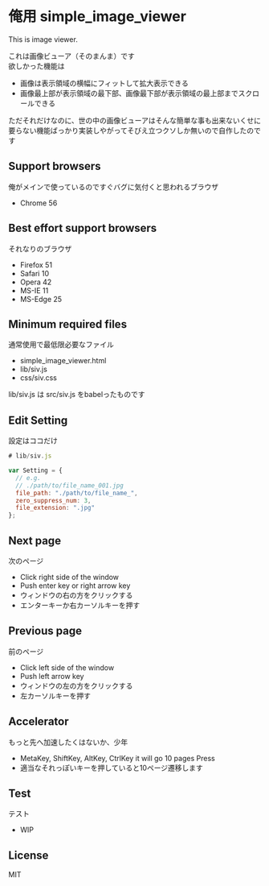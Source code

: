 # 俺用 simple_image_viewer
This is image viewer.

これは画像ビューア（そのまんま）です<br>
欲しかった機能は

- 画像は表示領域の横幅にフィットして拡大表示できる
- 画像最上部が表示領域の最下部、画像最下部が表示領域の最上部までスクロールできる

ただそれだけなのに、世の中の画像ビューアはそんな簡単な事も出来ないくせに要らない機能ばっかり実装しやがってそびえ立つクソしか無いので自作したのです

## Support browsers
俺がメインで使っているのですぐバグに気付くと思われるブラウザ

- Chrome 56

## Best effort support browsers
それなりのブラウザ

- Firefox 51
- Safari 10
- Opera 42
- MS-IE 11
- MS-Edge 25

## Minimum required files
通常使用で最低限必要なファイル

- simple_image_viewer.html
- lib/siv.js
- css/siv.css

lib/siv.js は src/siv.js をbabelったものです

## Edit Setting
設定はココだけ

```js
# lib/siv.js

var Setting = {
  // e.g.
  // ./path/to/file_name_001.jpg
  file_path: "./path/to/file_name_",
  zero_suppress_num: 3,
  file_extension: ".jpg"
};
```

## Next page
次のページ

- Click right side of the window
- Push enter key or right arrow key
- ウィンドウの右の方をクリックする
- エンターキーか右カーソルキーを押す

## Previous page
前のページ

- Click left side of the window
- Push left arrow key
- ウィンドウの左の方をクリックする
- 左カーソルキーを押す

## Accelerator
もっと先へ加速したくはないか、少年

- MetaKey, ShiftKey, AltKey, CtrlKey it will go 10 pages Press
- 適当なそれっぽいキーを押していると10ページ遷移します

## Test
テスト

- WIP

## License
MIT
